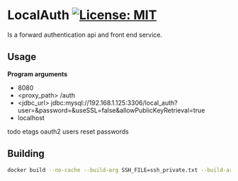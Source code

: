 # LocalAuth [![License: MIT](https://img.shields.io/badge/License-MIT-yellow.svg)](https://opensource.org/licenses/MIT)

Is a forward authentication api and front end service.

## Usage
**Program arguments**
* <port> 8080
* <proxy_path> /auth
* <jdbc_url> jdbc:mysql://192.168.1.125:3306/local_auth?user=<USERNAME>&password=<PASSWORD>&useSSL=false&allowPublicKeyRetrieval=true
* <domain> localhost

todo
etags
oauth2
users reset passwords

## Building
```bash
docker build --no-cache --build-arg SSH_FILE=ssh_private.txt --build-arg HOST='s/$HOST_URL/sub.domain.net/g' -t localauth:localauth .
```
